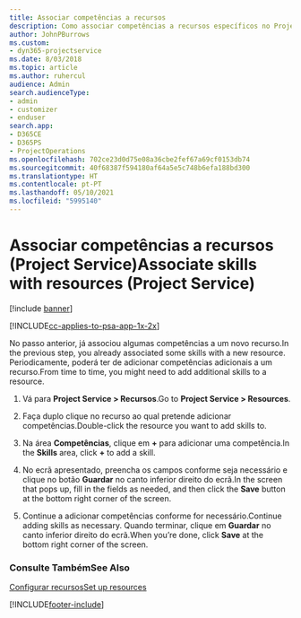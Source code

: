 ```yaml
---
title: Associar competências a recursos
description: Como associar competências a recursos específicos no Project Service
author: JohnPBurrows
ms.custom:
- dyn365-projectservice
ms.date: 8/03/2018
ms.topic: article
ms.author: ruhercul
audience: Admin
search.audienceType:
- admin
- customizer
- enduser
search.app:
- D365CE
- D365PS
- ProjectOperations
ms.openlocfilehash: 702ce23d0d75e08a36cbe2fef67a69cf0153db74
ms.sourcegitcommit: 40f68387f594180af64a5e5c748b6efa188bd300
ms.translationtype: HT
ms.contentlocale: pt-PT
ms.lasthandoff: 05/10/2021
ms.locfileid: "5995140"
---
```

# <a name="associate-skills-with-resources-project-service"></a><span data-ttu-id="ef707-103">Associar competências a recursos (Project Service)</span><span class="sxs-lookup"><span data-stu-id="ef707-103">Associate skills with resources (Project Service)</span></span>

[!include [banner](../includes/psa-now-project-operations.md)]

[!INCLUDE[cc-applies-to-psa-app-1x-2x](../includes/cc-applies-to-psa-app-1x-2x.md)]

<span data-ttu-id="ef707-104">No passo anterior, já associou algumas competências a um novo recurso.</span><span class="sxs-lookup"><span data-stu-id="ef707-104">In the previous step, you already associated some skills with  a new resource.</span></span> <span data-ttu-id="ef707-105">Periodicamente, poderá ter de adicionar competências adicionais a um recurso.</span><span class="sxs-lookup"><span data-stu-id="ef707-105">From time to time, you might need to add additional skills to a resource.</span></span>  
  
1.  <span data-ttu-id="ef707-106">Vá para **Project Service > Recursos**.</span><span class="sxs-lookup"><span data-stu-id="ef707-106">Go to **Project Service > Resources**.</span></span>  
  
2.  <span data-ttu-id="ef707-107">Faça duplo clique no recurso ao qual pretende adicionar competências.</span><span class="sxs-lookup"><span data-stu-id="ef707-107">Double-click the resource you want to add skills to.</span></span>  
  
3.  <span data-ttu-id="ef707-108">Na área **Competências**, clique em **+** para adicionar uma competência.</span><span class="sxs-lookup"><span data-stu-id="ef707-108">In the **Skills** area, click **+** to add a skill.</span></span>  
  
4.  <span data-ttu-id="ef707-109">No ecrã apresentado, preencha os campos conforme seja necessário e clique no botão **Guardar** no canto inferior direito do ecrã.</span><span class="sxs-lookup"><span data-stu-id="ef707-109">In the screen that pops up, fill in the fields as needed, and then click the **Save** button at the bottom right corner of the screen.</span></span>  
  
5.  <span data-ttu-id="ef707-110">Continue a adicionar competências conforme for necessário.</span><span class="sxs-lookup"><span data-stu-id="ef707-110">Continue adding skills as necessary.</span></span> <span data-ttu-id="ef707-111">Quando terminar, clique em **Guardar** no canto inferior direito do ecrã.</span><span class="sxs-lookup"><span data-stu-id="ef707-111">When you’re done, click **Save** at the bottom right corner of the screen.</span></span>  
  
### <a name="see-also"></a><span data-ttu-id="ef707-112">Consulte Também</span><span class="sxs-lookup"><span data-stu-id="ef707-112">See Also</span></span>  
 [<span data-ttu-id="ef707-113">Configurar recursos</span><span class="sxs-lookup"><span data-stu-id="ef707-113">Set up resources</span></span>](../psa/set-up-resources.md)


[!INCLUDE[footer-include](../includes/footer-banner.md)]
